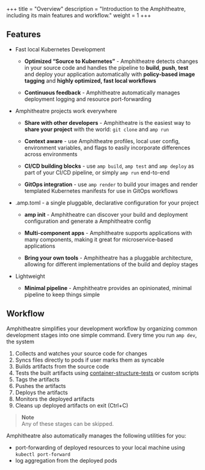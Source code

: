 +++
title = "Overview"
description = "Introduction to the Amphitheatre, including its main features and workflow."
weight = 1
+++

## Features

- Fast local Kubernetes Development

    - **Optimized “Source to Kubernetes”** - Amphitheatre detects changes in
      your source code and handles the pipeline to **build**, **push**, **test**
      and deploy your application automatically with **policy-based image
      tagging** and **highly optimized, fast local workflows**

    - **Continuous feedback** - Amphitheatre automatically manages deployment
      logging and resource port-forwarding

- Amphitheatre projects work everywhere

    - **Share with other developers** - Amphitheatre is the easiest way to
      **share your project** with the world: `git clone` and `amp run`

    - **Context aware** - use Amphitheatre profiles, local user config,
      environment variables, and flags to easily incorporate differences across
      environments

    - **CI/CD building blocks** - use `amp build`, `amp test` and `amp deploy`
      as part of your CI/CD pipeline, or simply `amp run` end-to-end

    - **GitOps integration** - use `amp render` to build your images and render
      templated Kubernetes manifests for use in GitOps workflows
    
- .amp.toml - a single pluggable, declarative configuration for your project

    - **amp init** - Amphitheatre can discover your build and deployment
      configuration and generate a Amphitheatre config
    
    - **Multi-component apps** - Amphitheatre supports applications with many
      components, making it great for microservice-based applications

    - **Bring your own tools** - Amphitheatre has a pluggable architecture,
      allowing for different implementations of the build and deploy stages
    
- Lightweight
    
    - **Minimal pipeline** - Amphitheatre provides an opinionated, minimal
      pipeline to keep things simple

## Workflow 

Amphitheatre simplifies your development workflow by organizing common
development stages into one simple command. Every time you run `amp dev`, the
system

1. Collects and watches your source code for changes
2. Syncs files directly to pods if user marks them as syncable
3. Builds artifacts from the source code
4. Tests the built artifacts using
   [container-structure-tests](https://github.com/GoogleContainerTools/container-structure-test)
   or custom scripts
5. Tags the artifacts
6. Pushes the artifacts
7. Deploys the artifacts
8. Monitors the deployed artifacts
9. Cleans up deployed artifacts on exit (Ctrl+C)

> **Note**\
Any of these stages can be skipped.

Amphitheatre also automatically manages the following utilities for you:

- port-forwarding of deployed resources to your local machine using `kubectl
  port-forward`
- log aggregation from the deployed pods